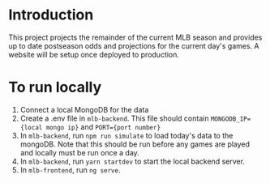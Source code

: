 # Introduction
This project projects the remainder of the current MLB season and provides up to date postseason odds
and projections for the current day's games. A website will be setup once deployed to production.

# To run locally
1. Connect a local MongoDB for the data
2. Create a .env file in `mlb-backend`. This file should contain
    `MONGODB_IP={local mongo ip}` and `PORT={port number}`
3. In `mlb-backend`, run `npm run simulate` to load today's data to the mongoDB. Note
    that this should be run before any games are played and locally must be run once a day.
4. In `mlb-backend`, run `yarn startdev` to start the local backend server.
5. In `mlb-frontend`, run `ng serve`.
